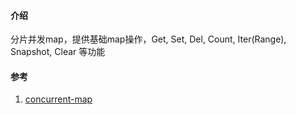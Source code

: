 #### 介绍

分片并发map，提供基础map操作，Get, Set, Del, Count, Iter(Range), Snapshot, Clear 等功能  

#### 参考

1. [concurrent-map](https://github.com/orcaman/concurrent-map)

